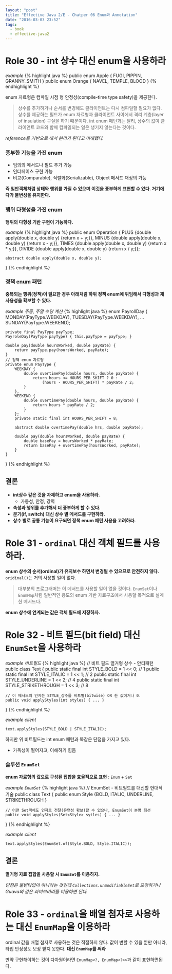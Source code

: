 ```yaml
---
layout: "post"
title: "Effective Java 2/E - Chatper 06 Enum과 Annotation"
date: "2016-03-03 23:52"
tags:
  - book
  - effective-java2
---
```


# Role 30 - int 상수 대신 enum을 사용하라

*example*
{% highlight java %}
public enum Apple { FUGI, PIPPIN, GRANNY_SMITH }
public enum Orange { NAVEL, TEMPLE, BLOOD }
{% endhighlight %}

enum 자료형은 컴파일 시점 형 안정성(compile-time type safety)을 제공한다.

> 상수를 추가하거나 순서를 변경해도 클라이언트는 다시 컴파일할 필요가 없다. 상수를 제공하는 필드가 enum
자료형과 클라이언트 사이에서 격리 계층(layer of insulation) 구실을 하기 때문이다. int enum
패턴과는 달리, 상수의 값이 클라이언트 코드와 함께 컴파일되는 일은 생기지 않는다는 것이다.

*reference를 기반으로 해서 분리가 된다고 이해했다.*

### 풍부한 기능을 가진 enum

- 임의의 메서드나 필드 추가 가능
- 인터페이스 구현 가능
- 비교(Comparable), 직렬화(Serializable), Object 메서드 재정의 가능

**즉 일반객체처럼 상태와 행위를 가질 수 있으며 이것을 풍부하게 표현할 수 있다. 거기에다가 불변성을 유지한다.**

### 행위 다형성을 가진 enum

**행위의 다형성 기반 구현이 가능하다.**

*example*
{% highlight java %}
public enum Operation {
    PLUS   {double apply(double x, double y) {return x + y;}},
    MINUS  {double apply(double x, double y) {return x - y;}},
    TIMES  {double apply(double x, double y) {return x * y;}},
    DIVIDE {double apply(double x, double y) {return x / y;}};

    abstract double apply(double x, double y);
}
{% endhighlight %}

### 정책 enum 패턴

**중복되는 행위(정책)이 필요한 경우 아래처럼 하위 정책 enum에 위임해서 다형성과 재사용성을 확보할 수 있다.**

*example 주중, 주말 수당 계산*
{% highlight java %}
enum PayrollDay {
    MONDAY(PayType.WEEKDAY),
    TUESDAY(PayType.WEEKDAY),
    ...
    SUNDAY(PayType.WEEKEND);

    private final PayType payType;
    PayroleDay(PayType payType) { this.payType = payType; }

    double pay(double hoursWorked, double payRate) {
        return payType.pay(hoursWorked, payRate);
    }
    // 정책 enum 자료형
    private enum PayType {
        WEEKDAY {
            double overtimePay(double hours, double payRate) {
                return hours <= HOURS_PER_SHIFT ? 0 :
                    (hours - HOURS_PER_SHIFT) * payRate / 2;
            }
        },
        WEEKEND {
            double overtimePay(double hours, double payRate) {
                return hours * payRate / 2;
            }
        };
        private static final int HOURS_PER_SHIFT = 8;

        abstract double overtimePay(double hrs, double payRate);

        double pay(double hoursWorked, double payRate) {
            double basePay = hoursWorked * payRate;
            return basePay + overtimePay(hoursWorked, payRate);
        }
    }
}
{% endhighlight %}

## 결론

- **int상수 같은 것을 자제하고 enum을 사용하라.**
    - 가동성, 안정, 강력
- **속성과 행위를 추가해서 더 풍부하게 할 수 있다.**
- **분기(if, switch) 대신 상수 별 메서드를 구현하라.**
- **상수 별로 공통 기능이 요구되면 정책 enum 패턴 사용을 고려하라.**

# Role 31 - `ordinal` 대신 객체 필드를 사용하라.

**enum 상수의 순서(ordinal)가 유지보수 하면서 변경될 수 있으므로 안전하지 않다.**
`oridinal()`는 거의 사용할 일이 없다.

> 대부분의 프로그래머는 이 메서드를 사용할 일이 없을 것이다. `EnumSet`이나 `EnumMap`처럼
> 일반적인 용도의 enum 기반 자료구조에서 사용할 목적으로 설계한 메서드다.

**enum 상수에 연계되는 값은 객체 필드에 저장하자.**

# Role 32 - 비트 필드(bit field) 대신 `EnumSet`을 사용하라

*example 비트필드*
{% highlight java %}
// 비트 필드 열거형 상수 - 안티패턴
public class Text {
    public static final int STYLE_BOLD = 1 << 0;            // 1
    public static final int STYLE_ITALIC = 1 << 1;          // 2
    public static final int STYLE_UNDERLINE = 1 << 2;       // 4
    public static final int STYLE_STRIKETHROUGH = 1 << 3;   // 8

    // 이 메서드의 인자는 STYLE_상수를 비트별(bitwise) OR 한 값이거나 0.
    public void applyStyles(int styles) { ... }
}
{% endhighlight %}

*example client*

`text.applyStyles(STYLE_BOLD | STYLE_ITALIC);`

하지만 위 비트필드는 int enum 패턴과 똑같은 단점을 가지고 있다.

- 가독성이 떨어지고, 이해하기 힘듬

### 솔루션 `EnumSet`

**enum 자료형의 값으로 구성된 집합을 효율적으로 표현** : `Enum` + `Set`

*example `EnumSet`*
{% highlight java %}
// EnumSet - 비트필드를 대신할 현대적 기술
public class Text {
    public enum Style {BOLD, ITALIC, UNDERLINE, STRIKETHROUGH }

    // 어떤 Set객체도 인자로 전달(유연성 확보)할 수 있으나, EnumSet이 분명 최선
    public void applyStyles(Set<Style> sytles) { ... }
}
{% endhighlight %}

*example client*

`text.applyStyles(EnumSet.of(Style.BOLD, Style.ITALIC));`

## 결론

**열거형 자료 집합을 사용할 시 `EnumSet`를 이용하자.**

*단점은 불변타입이 아니라는 것인데 `Collections.unmodifiableSet`로 포장하거나 Guava와 같은
라이브러리를 이용하면 된다.*

# Role 33 - `ordinal`을 배열 첨자로 사용하는 대신 `EnumMap`을 이용하라

ordinal 값을 배열 첨자로 사용하는 것은 적절하지 않다. 값이 변할 수 있을 뿐만 아니라, 타입 안정성도 보장 받지 못한다.
**대신 `EnumMap`를 써라**

만약 구현해야하는 것이 다차원이라면 `EnumMap<?, EnumMap<?>>`과 같이 표현하면된다.
